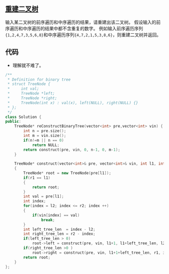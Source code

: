## [重建二叉树](https://www.nowcoder.com/questionTerminal/8a19cbe657394eeaac2f6ea9b0f6fcf6)

输入某二叉树的前序遍历和中序遍历的结果，请重建出该二叉树。
假设输入的前序遍历和中序遍历的结果中都不含重复的数字。
例如输入前序遍历序列```{1,2,4,7,3,5,6,8}```和中序遍历序列```{4,7,2,1,5,3,8,6}```，则重建二叉树并返回。


## 代码
* 理解就不难了。
```C++
/**
 * Definition for binary tree
 * struct TreeNode {
 *     int val;
 *     TreeNode *left;
 *     TreeNode *right;
 *     TreeNode(int x) : val(x), left(NULL), right(NULL) {}
 * };
 */
class Solution {
public:
    TreeNode* reConstructBinaryTree(vector<int> pre,vector<int> vin) {
		int n = pre.size();
        int m = vin.size();
        if(n!=m || n == 0)
            return NULL;
        return construct(pre, vin, 0, n-1, 0, m-1);
    }
    
    TreeNode* construct(vector<int>& pre, vector<int>& vin, int l1, int r1, int l2, int r2)
    {
        TreeNode* root = new TreeNode(pre[l1]);
        if(r1 == l1)
        {
            return root;
        }
        int val = pre[l1];
        int index;
        for(index = l2; index <= r2; index ++)
        {
            if(vin[index] == val)
                break;
        }
        int left_tree_len  = index - l2;
        int right_tree_len = r2 - index;
        if(left_tree_len > 0)
            root->left = construct(pre, vin, l1+1, l1+left_tree_len, l2, index-1);
        if(right_tree_len >0 )
            root->right = construct(pre, vin, l1+1+left_tree_len, r1, index+1, r2);
        return root;
    }
};
```

